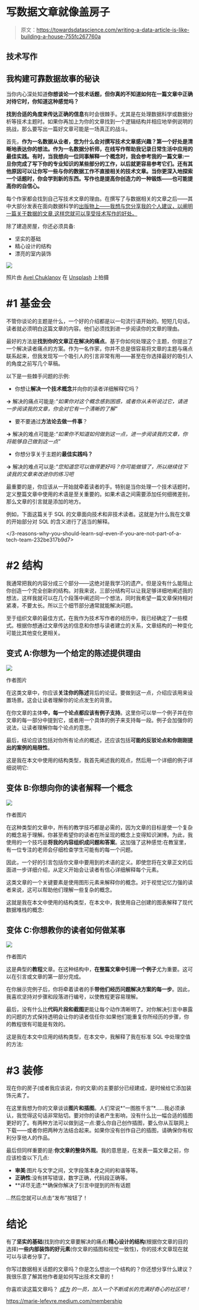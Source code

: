 # 写数据文章就像盖房子

> 原文：<https://towardsdatascience.com/writing-a-data-article-is-like-building-a-house-755fc267760a>

## 技术写作

## 我构建可靠数据故事的秘诀

当你内心深处知道**你想谈论一个技术话题，但你真的不知道如何在一篇文章中正确对待它时，你知道这种感觉吗？**

**找到合适的角度来传达正确的信息**有时会很棘手。尤其是在处理数据科学或数据分析等技术主题时。如果你再加上为你的文章找到一个逻辑结构并相应地举例说明的挑战，那么要写出一篇好文章可能是一场真正的战斗。

首先，**作为一名数据从业者，您为什么会对撰写技术文章感兴趣？第一个好处是清晰地表达你的想法。作为一名数据分析师，在线写作帮助我记录日常生活中应用的最佳实践。有时，当我想向一位同事解释一个概念时，我会参考我的一篇文章:一旦你完成了写下你的专业知识的某些部分的工作，以后就更容易参考它们。还有其他原因可以让你写一些与你的数据工作不直接相关的技术文章。当你更深入地探索一个话题时，你会学到新的东西。写作也是提高你创造力的一种锻炼——也可能提高你的自信心。**

每个作家都会找到自己写技术文章的理由。在撰写了与数据相关的文章之后——其中大部分发表在面向数据科学的[出版物上——我想与您分享我的个人建议，以阐明一篇关于数据的文章,这样您就可以享受技术写作的好处。](https://towardsdatascience.com/)

除了建造房屋，你还必须具备:

*   坚实的基础
*   精心设计的结构
*   漂亮的室内装饰

![](img/3c0c7f1200858acadf02f8e4353cfd68.png)

照片由 [Avel Chuklanov](https://unsplash.com/@chuklanov?utm_source=unsplash&utm_medium=referral&utm_content=creditCopyText) 在 [Unsplash](https://unsplash.com/?utm_source=unsplash&utm_medium=referral&utm_content=creditCopyText) 上拍摄

# #1 基金会

不管你谈论的主题是什么，一个好的介绍都是以一句流行语开始的。短短几句话，读者就必须明白这篇文章的内容。他们必须找到进一步阅读你的文章的理由。

最好的方法是**找到你的文章正在解决的痛点**。基于你如何处理这个主题，你提出了一个解决读者痛点的方案。作为一名作家，你并不总是很容易将文章的主题与痛点联系起来，但我发现写一个吸引人的引言非常有用——甚至在你选择最好的吸引人的角度之前写几个草稿。

以下是一些棘手问题的示例:

*   你想让**解决一个技术概念**并向你的读者详细解释它吗？

**→** 解决的痛点可能是:*“如果你对这个概念感到困惑，或者你从未听说过它，请进一步阅读我的文章，你会对它有一个清晰的了解”*

*   要不要通过**方法论去做一件事**？

**→** 解决的难点可能是:*“如果你不知道如何做到这一点，进一步阅读我的文章，你将能够自己做到这一点”*

*   你想分享关于主题的**最佳实践吗？**

**→** 解决的难点可以是:*“您知道您可以做得更好吗？你可能做错了，所以继续往下读我的文章来改进你的练习吧*

最重要的是，你应该从一开始就牵着读者的手。特别是当你处理一个技术话题时，定义整篇文章中使用的术语是至关重要的。如果术语之间需要添加任何细微差别，那么文章的引言就是添加的地方。

例如，下面这篇关于 SQL 的文章面向技术和非技术读者。这就是为什么我在文章的开始部分对 SQL 的含义进行了适当的解释。

</3-reasons-why-you-should-learn-sql-even-if-you-are-not-part-of-a-tech-team-232be317b9d7>  

# #2 结构

我通常把我的内容分成三个部分——这绝对是我学习的遗产。但是没有什么能阻止你创造一个完全创新的结构。对我来说，三部分结构可以让我足够详细地阐述我的想法，这样我就可以在几个段落中阐述同一个想法，同时我希望一篇文章保持相对紧凑，不要太长。所以三个细节部分通常就能解决问题。

至于组织文章的最佳方式，在我作为技术写作者的经历中，我已经确定了一些模式。根据你想通过文章传达的信息和你想与读者建立的关系，文章结构的一种变化可能比其他变化更相关。

## 变式 A:你想为一个给定的陈述提供理由

![](img/e9fbcf0e1495282a0c919b4eaf95acd0.png)

作者图片

在这类文章中，你应该**关注你的陈述**背后的论证。要做到这一点，介绍应该用来设置场景。这会让读者理解你的论点发生的背景。

在你文章的主体**中，每一个论点都应该有例子支持**。这里你可以举一个例子并在你文章的每一部分中提到它，或者用一个具体的例子来支持每一段。例子会加强你的说法，让读者理解你每个论点的意思。

最后，结论应该包括对你所有论点的概述，还应该包括**可能的反驳论点和你刚刚提出的案例的局限性**。

这是我在本文中使用的结构类型，我首先阐述我的观点，然后用一个详细的例子详细说明它:

</not-all-data-requests-are-urgent-so-start-by-asking-these-5-questions-ad77d1fbe7dd>  

## 变体 B:你想向你的读者解释一个概念

![](img/a082129837544d03a0481b28bd5f4efc.png)

作者图片

在这种类型的文章中，所有的教学技巧都是必需的，因为文章的目标是使一个复杂的概念易于理解。你甚至希望你的读者在所呈现的概念上变得知识渊博。为此，我使用的一个技巧是**将我的内容组织成问题和答案**。这加强了这种感觉:在教室里，有一位专注的老师会仔细检查学生可能有的每一个问题。

因此，一个好的引言包括你文章中要用到的术语的定义。即使您将在文章正文的后面进一步详细介绍，从定义开始会让读者有信心详细解释每个元素。

这类文章的一个关键要素是使用图形元素来解释你的概念。对于视觉记忆力强的读者来说，这可以帮助他们理解一些复杂的概念。

这就是我在本文中使用的结构类型，在本文中，我使用自己创建的图表解释了现代数据堆栈的概念:

</modern-or-not-what-is-a-data-stack-e6e09e74ae7f>  

## 变体 C:你想教你的读者如何做某事

![](img/bd0154c044a6401d5a2933ab923c9155.png)

作者图片

这是典型的**教程**文章。在这种结构中，**在整篇文章中引用一个例子**尤为重要。这可以在引言或文章的第一部分完成。

在你展示完例子后，你将牵着读者的手**带他们经历问题解决方案的每一步**。因此，我喜欢坚持对步骤和段落进行编号，以使教程更容易理解。

最后，没有什么比**代码片段和截图**更能让每个动作清晰明了。对你解决引言中暴露的问题的方式保持透明会让你的读者信任你:如果他们能重复你所经历的步骤，你的教程很有可能是有效的。

这是我在本文中应用的结构类型，在本文中，我解释了我在标准 SQL 中处理空值的方法:

</how-to-deal-with-null-values-in-standard-sql-1bffce0c55cd>  

# #3 装修

现在你的房子(或者我应该说，你的文章)的主要部分已经建成，是时候给它添加装饰元素了。

在这里我想为你的文章谈谈**图片和插图**。人们常说*“一图胜千言”*……我必须承认，我觉得这句话非常贴切。要对你的读者产生影响，没有什么比一幅合适的插图更好的了。有两种方法可以做到这一点:要么你自己创作插图，要么你从互联网上下载——或者你把两种方法结合起来。如果你没有创作自己的插图，请确保你有权利分享他人的作品。

最后但同样重要的是:**你文章的整体外观**。我的意思是，在发表一篇文章之前，你应该检查以下几点:

*   **审美**:图片与文字之间，文字段落本身之间的和谐等等。
*   **正确性**:没有拼写错误，数字正确，代码段正确等。
*   **详尽无遗:**确保你解决了引言中提到的所有话题

…然后您就可以点击“发布”按钮了！

# 结论

有了**坚实的基础**(找到你的文章要解决的痛点)**精心设计的结构**(根据你文章的目的选择)**一些内部装饰的好元素**(你文章的插图和视觉一致性)，你的技术文章现在就可以与读者分享了。

你写过数据相关话题的文章吗？你是怎么想出一个结构的？你还想分享什么建议？我很乐意了解其他作者是如何写出技术文章的！

你喜欢读这篇文章吗？ [*成为*](https://marie-lefevre.medium.com/membership) *的一员，加入一个不断成长的充满好奇心的社区吧！*

<https://marie-lefevre.medium.com/membership> 